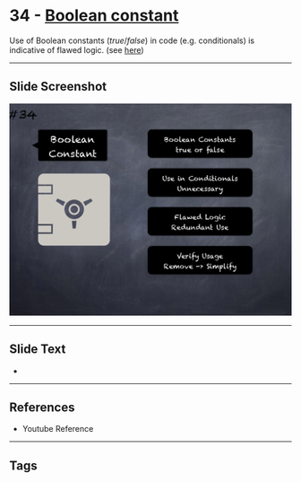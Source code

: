 # 34 - [Boolean constant](Boolean%20constant.md)
Use of Boolean constants (_true_/_false_) in code (e.g. conditionals) is indicative of flawed logic. (see [here](https://github.com/crytic/slither/wiki/Detector-Documentation#misuse-of-a-boolean-constant))

___
## Slide Screenshot
![034.png](../images/pitfalls_and_best_practices101/034.png)
___
## Slide Text
- 
___
## References
- Youtube Reference
___
## Tags